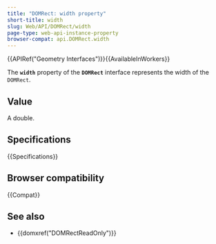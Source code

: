 ```yaml
---
title: "DOMRect: width property"
short-title: width
slug: Web/API/DOMRect/width
page-type: web-api-instance-property
browser-compat: api.DOMRect.width
---
```


{{APIRef("Geometry Interfaces")}}{{AvailableInWorkers}}

The **`width`** property of the **`DOMRect`** interface represents the width of the `DOMRect`.

## Value

A double.

## Specifications

{{Specifications}}

## Browser compatibility

{{Compat}}

## See also

- {{domxref("DOMRectReadOnly")}}
